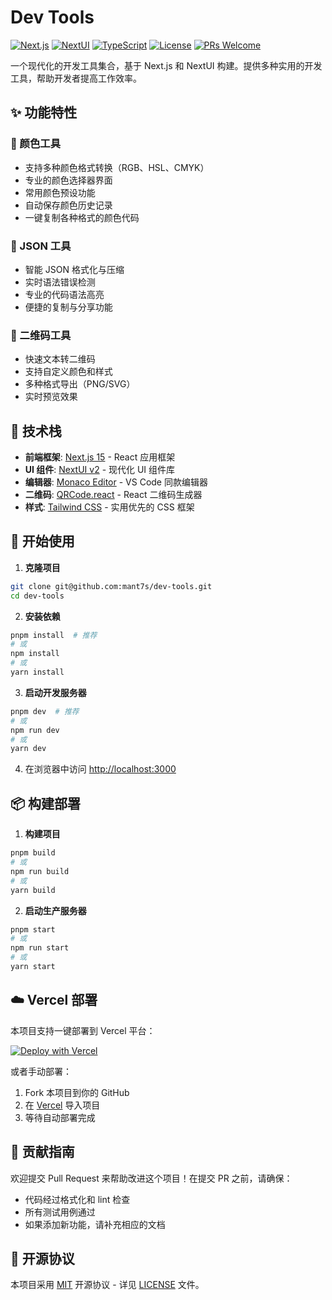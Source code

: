 # Dev Tools

[![Next.js](https://img.shields.io/badge/Next.js-15-black?style=flat-square&logo=next.js)](https://nextjs.org/)
[![NextUI](https://img.shields.io/badge/NextUI-2.0-blue?style=flat-square)](https://nextui.org/)
[![TypeScript](https://img.shields.io/badge/TypeScript-5.0-blue?style=flat-square&logo=typescript)](https://www.typescriptlang.org/)
[![License](https://img.shields.io/badge/License-MIT-green?style=flat-square)](LICENSE)
[![PRs Welcome](https://img.shields.io/badge/PRs-welcome-brightgreen?style=flat-square)](http://makeapullrequest.com)

一个现代化的开发工具集合，基于 Next.js 和 NextUI 构建。提供多种实用的开发工具，帮助开发者提高工作效率。

## ✨ 功能特性

### 🎨 颜色工具
- 支持多种颜色格式转换（RGB、HSL、CMYK）
- 专业的颜色选择器界面
- 常用颜色预设功能
- 自动保存颜色历史记录
- 一键复制各种格式的颜色代码

### 📝 JSON 工具
- 智能 JSON 格式化与压缩
- 实时语法错误检测
- 专业的代码语法高亮
- 便捷的复制与分享功能

### 📱 二维码工具
- 快速文本转二维码
- 支持自定义颜色和样式
- 多种格式导出（PNG/SVG）
- 实时预览效果

## 🚀 技术栈

- **前端框架**: [Next.js 15](https://nextjs.org/) - React 应用框架
- **UI 组件**: [NextUI v2](https://nextui.org/) - 现代化 UI 组件库
- **编辑器**: [Monaco Editor](https://microsoft.github.io/monaco-editor/) - VS Code 同款编辑器
- **二维码**: [QRCode.react](https://www.npmjs.com/package/qrcode.react) - React 二维码生成器
- **样式**: [Tailwind CSS](https://tailwindcss.com/) - 实用优先的 CSS 框架

## 🔧 开始使用

1. **克隆项目**

```bash
git clone git@github.com:mant7s/dev-tools.git
cd dev-tools
```

2. **安装依赖**

```bash
pnpm install  # 推荐
# 或
npm install
# 或
yarn install
```

3. **启动开发服务器**

```bash
pnpm dev  # 推荐
# 或
npm run dev
# 或
yarn dev
```

4. 在浏览器中访问 [http://localhost:3000](http://localhost:3000)

## 📦 构建部署

1. **构建项目**

```bash
pnpm build
# 或
npm run build
# 或
yarn build
```

2. **启动生产服务器**

```bash
pnpm start
# 或
npm run start
# 或
yarn start
```

## ☁️ Vercel 部署

本项目支持一键部署到 Vercel 平台：

[![Deploy with Vercel](https://vercel.com/button)](https://vercel.com/new/git/external?repository-url=https%3A%2F%2Fgithub.com%2Fmant7s%2Fdev-tools)

或者手动部署：

1. Fork 本项目到你的 GitHub
2. 在 [Vercel](https://vercel.com) 导入项目
3. 等待自动部署完成

## 🤝 贡献指南

欢迎提交 Pull Request 来帮助改进这个项目！在提交 PR 之前，请确保：

- 代码经过格式化和 lint 检查
- 所有测试用例通过
- 如果添加新功能，请补充相应的文档

## 📄 开源协议

本项目采用 [MIT](LICENSE) 开源协议 - 详见 [LICENSE](LICENSE) 文件。
